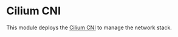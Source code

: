 # Cilium CNI

This module deploys the [Cilium CNI](https://docs.cilium.io/en/stable/installation/k8s-install-helm/) to manage the network stack.
